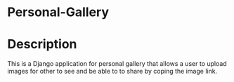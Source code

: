 # Personal-Gallery

# Description  
This is a Django application for personal gallery that allows a user to upload images for other to see and be able to to share by coping the image link.

